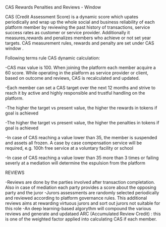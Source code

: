 CAS Rewards Penalties and Reviews - Window


CAS (Credit Assessment Score) is a dynamic score which upates periodically and wrap up the whole social and business reliability of each platform member by reviewing the past history of transactions, service success rates as customer or service provider. Additionally it measures,rewards and penalizes members who achieve or not set year targets. CAS measurement rules, rewards and penalty are set under CAS window .

Following terms rule CAS dynamic calculation: 

-CAS max value is 100. When joining the platform each member acquire a 60 score.  While operating in the platform as service provider or client, based on outcome and reviews, CAS is recalculated and updated.

-Each member can set a CAS target over the next 12 months and strive to reach it by active and highly responsible and trustful handling on the  platform.

-The higher the target vs present value, the higher the rewards in tokens if goal is achieved

-The higher the target vs present value, the higher the penalties in tokens if goal is achieved

-In case of CAS reaching a value lower than 35, the member is suspended and assets all frozen. A case by case compensation service will be required, e.g. 100h free service at a voluntary facility or school

-In case of CAS reaching a  value lower than 35 more than 3 times or failing severly at a mediation will determine the espulsion from the platform
 
        
REVIEWS

-Reviews are done by the parties involved after transaction completation. Also in case of mediation each party provides a score about the opposing party and the juror
-Jurors assessments are randomly selected periodically and reviewed according to platform governance rules. This additional reviews aims at rewarding virtuous jurors and sort out jurors not suitable for this role
-An  deep learning-based algorythm will compound the various reviews and generate and updataed  ARC (Accumulated Review Credit) : this is one of the weighted factor applied into calculating CAS if each member.
